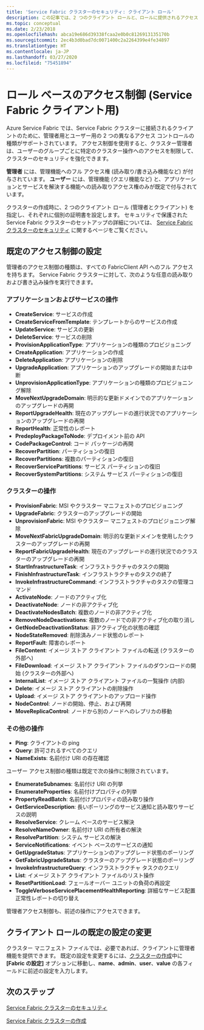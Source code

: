 ```yaml
---
title: 'Service Fabric クラスターのセキュリティ: クライアント ロール'
description: この記事では、2 つのクライアント ロールと、ロールに提供されるアクセス許可について説明します。
ms.topic: conceptual
ms.date: 2/23/2018
ms.openlocfilehash: abca19e686d39338fcaa2e0b0c8126913135170b
ms.sourcegitcommit: 2ec4b3d0bad7dc0071400c2a2264399e4fe34897
ms.translationtype: HT
ms.contentlocale: ja-JP
ms.lasthandoff: 03/27/2020
ms.locfileid: "75451894"
---
```

# <a name="role-based-access-control-for-service-fabric-clients"></a>ロール ベースのアクセス制御 (Service Fabric クライアント用)
Azure Service Fabric では、Service Fabric クラスターに接続されるクライアントのために、管理者用とユーザー用の 2 つの異なるアクセス コントロールの種類がサポートされています。 アクセス制御を使用すると、クラスター管理者は、ユーザーのグループごとに特定のクラスター操作へのアクセスを制限して、クラスターのセキュリティを強化できます。  

**管理者** には、管理機能へのフル アクセス権 (読み取り/書き込み機能など) が付与されています。 **ユーザー** には、管理機能 (クエリ機能など) と、アプリケーションとサービスを解決する機能への読み取りアクセス権のみが既定で付与されています。

クラスターの作成時に、2 つのクライアント ロール (管理者とクライアント) を指定し、それぞれに個別の証明書を設定します。 セキュリティで保護された Service Fabric クラスターのセットアップの詳細については、 [Service Fabric クラスターのセキュリティ](service-fabric-cluster-security.md) に関するページをご覧ください。

## <a name="default-access-control-settings"></a>既定のアクセス制御の設定
管理者のアクセス制御の種類は、すべての FabricClient API へのフル アクセスを持ちます。 Service Fabric クラスターに対して、次のような任意の読み取りおよび書き込み操作を実行できます。

### <a name="application-and-service-operations"></a>アプリケーションおよびサービスの操作
* **CreateService**: サービスの作成                             
* **CreateServiceFromTemplate**: テンプレートからのサービスの作成                             
* **UpdateService**: サービスの更新                             
* **DeleteService**: サービスの削除                             
* **ProvisionApplicationType**: アプリケーションの種類のプロビジョニング                             
* **CreateApplication**: アプリケーションの作成                               
* **DeleteApplication**: アプリケーションの削除                             
* **UpgradeApplication**: アプリケーションのアップグレードの開始または中断                             
* **UnprovisionApplicationType**: アプリケーションの種類のプロビジョニング解除                             
* **MoveNextUpgradeDomain**: 明示的な更新ドメインでのアプリケーションのアップグレードの再開                             
* **ReportUpgradeHealth**: 現在のアップグレードの進行状況でのアプリケーションのアップグレードの再開                             
* **ReportHealth**: 正常性のレポート                             
* **PredeployPackageToNode**: デプロイメント前の API                            
* **CodePackageControl**: コード パッケージの再開                             
* **RecoverPartition**: パーティションの復旧                             
* **RecoverPartitions**: 複数のパーティションの復旧                             
* **RecoverServicePartitions**: サービス パーティションの復旧                             
* **RecoverSystemPartitions**: システム サービス パーティションの復旧                             

### <a name="cluster-operations"></a>クラスターの操作
* **ProvisionFabric**: MSI やクラスター マニフェストのプロビジョニング                             
* **UpgradeFabric**: クラスターのアップグレードの開始                             
* **UnprovisionFabric**: MSI やクラスター マニフェストのプロビジョニング解除                         
* **MoveNextFabricUpgradeDomain**: 明示的な更新ドメインを使用したクラスターのアップグレードの再開                             
* **ReportFabricUpgradeHealth**: 現在のアップグレードの進行状況でのクラスターのアップグレードの再開                             
* **StartInfrastructureTask**: インフラストラクチャのタスクの開始                             
* **FinishInfrastructureTask**: インフラストラクチャのタスクの終了                             
* **InvokeInfrastructureCommand**: インフラストラクチャのタスクの管理コマンド                              
* **ActivateNode**: ノードのアクティブ化                             
* **DeactivateNode**: ノードの非アクティブ化                             
* **DeactivateNodesBatch**: 複数のノードの非アクティブ化                             
* **RemoveNodeDeactivations**: 複数のノードでの非アクティブ化の取り消し                             
* **GetNodeDeactivationStatus**: 非アクティブ化の状態の確認                             
* **NodeStateRemoved**: 削除済みノード状態のレポート                             
* **ReportFault**: 障害のレポート                             
* **FileContent**: イメージ ストア クライアント ファイルの転送 (クラスターの外部へ)                             
* **FileDownload**: イメージ ストア クライアント ファイルのダウンロードの開始 (クラスターの外部へ)                             
* **InternalList**: イメージ ストア クライアント ファイルの一覧操作 (内部)                             
* **Delete**: イメージ ストア クライアントの削除操作                              
* **Upload**: イメージ ストア クライアントのアップロード操作                             
* **NodeControl**: ノードの開始、停止、および再開                             
* **MoveReplicaControl**: ノードから別のノードへのレプリカの移動                             

### <a name="miscellaneous-operations"></a>その他の操作
* **Ping**: クライアントの ping                             
* **Query**: 許可されるすべてのクエリ
* **NameExists**: 名前付け URI の存在確認                             

ユーザー アクセス制御の種類は既定で次の操作に制限されています。 

* **EnumerateSubnames**: 名前付け URI の列挙                             
* **EnumerateProperties**: 名前付けプロパティの列挙                             
* **PropertyReadBatch**: 名前付けプロパティの読み取り操作                             
* **GetServiceDescription**: 長いポーリングのサービス通知と読み取りサービスの説明                             
* **ResolveService**: クレーム ベースのサービス解決                             
* **ResolveNameOwner**: 名前付け URI の所有者の解決                             
* **ResolvePartition**: システム サービスの解決                             
* **ServiceNotifications**: イベント ベースのサービスの通知                             
* **GetUpgradeStatus**: アプリケーションのアップグレード状態のポーリング                             
* **GetFabricUpgradeStatus**: クラスターのアップグレード状態のポーリング                             
* **InvokeInfrastructureQuery**: インフラストラクチャ タスクのクエリ                             
* **List**: イメージ ストア クライアント ファイルのリスト操作                             
* **ResetPartitionLoad**: フェールオーバー ユニットの負荷の再設定                             
* **ToggleVerboseServicePlacementHealthReporting**: 詳細なサービス配置正常性レポートの切り替え                             

管理者アクセス制御も、前述の操作にアクセスできます。

## <a name="changing-default-settings-for-client-roles"></a>クライアント ロールの既定の設定の変更
クラスター マニフェスト ファイルでは、必要であれば、クライアントに管理者機能を提供できます。 既定の設定を変更するには、[クラスターの作成](service-fabric-cluster-creation-via-portal.md)中に **[Fabric の設定]** オプションに移動し、**name**、**admin**、**user**、**value** の各フィールドに前述の設定を入力します。

## <a name="next-steps"></a>次のステップ
[Service Fabric クラスターのセキュリティ](service-fabric-cluster-security.md)

[Service Fabric クラスターの作成](service-fabric-cluster-creation-via-portal.md)

